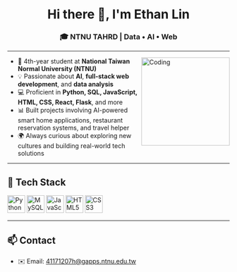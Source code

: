 <h1 align="center">Hi there 👋, I'm Ethan Lin</h1>
<h3 align="center">🎓 NTNU TAHRD | Data • AI • Web</h3>

---

<img align="right" alt="Coding" width="200" src="https://media.giphy.com/media/qgQUggAC3Pfv687qPC/giphy.gif">

- 🏫 4th-year student at **National Taiwan Normal University (NTNU)**
- 💡 Passionate about **AI**, **full-stack web development**, and **data analysis**  
- 💻 Proficient in **Python, SQL, JavaScript, HTML, CSS, React, Flask**, and more  
- 📊 Built projects involving AI-powered smart home applications, restaurant reservation systems, and travel helper
- 🌍 Always curious about exploring new cultures and building real-world tech solutions  

---

## 🚀 Tech Stack

<p align="left">
  <img src="https://cdn.jsdelivr.net/gh/devicons/devicon/icons/python/python-original.svg" width="40" height="40" alt="Python"/>
  <!--<img src="https://cdn.jsdelivr.net/gh/devicons/devicon/icons/c/c-original.svg" width="40" height="40" alt="C"/>
  <img src="https://cdn.jsdelivr.net/gh/devicons/devicon/icons/csharp/csharp-original.svg" width="40" height="40" alt="C#" />
  <img src="https://cdn.jsdelivr.net/gh/devicons/devicon/icons/visualstudio/visualstudio-plain.svg" width="40" height="40" alt="Visual Basic"/> -->
  <img src="https://cdn.jsdelivr.net/gh/devicons/devicon/icons/mysql/mysql-original.svg" width="40" height="40" alt="MySQL"/>
  <img src="https://cdn.jsdelivr.net/gh/devicons/devicon/icons/javascript/javascript-original.svg" width="40" height="40" alt="JavaScript"/>
  <img src="https://cdn.jsdelivr.net/gh/devicons/devicon/icons/html5/html5-original.svg" width="40" height="40" alt="HTML5"/>
  <img src="https://cdn.jsdelivr.net/gh/devicons/devicon/icons/css3/css3-original.svg" width="40" height="40" alt="CSS3"/>
</p>

---

 <!---## 📌 Featured Projects

### 🧳 [Travel Helper](https://web-main-172e.onrender.com/)
A **React-based travel planning assistant** that helps users search for attractions, view details, and organize itineraries with integrated map support.

### 🍽️ [Restaurant Reservation System](https://github.com/your-github-username/restaurant-reservation)
A web-based reservation system built with **Flask** and **MySQL**, allowing users to create, view, edit, and manage restaurant bookings. 

--- -->

## 📫 Contact

- ✉️ Email: 41171207h@gapps.ntnu.edu.tw
 <!--- 💼 LinkedIn: [your-linkedin-profile](https://linkedin.com/in/your-profile) -->
